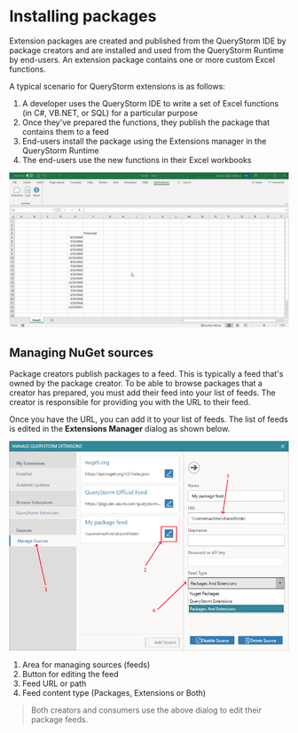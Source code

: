 # Installing packages

Extension packages are created and published from the QueryStorm IDE by package creators and are installed and used from the QueryStorm Runtime by end-users. An extension package contains one or more custom Excel functions.

A typical scenario for QueryStorm extensions is as follows:

1. A developer uses the QueryStorm IDE to write a set of Excel functions (in C#, VB.NET, or SQL) for a particular purpose
2. Once they've prepared the functions, they publish the package that contains them to a feed
3. End-users install the package using the Extensions manager in the QueryStorm Runtime
4. The end-users use the new functions in their Excel workbooks

![Installing packages](../Images/installing_packages.gif?v=1)

## Managing NuGet sources

Package creators publish packages to a feed. This is typically a feed that's owned by the package creator. To be able to browse packages that a creator has prepared, you must add their feed into your list of feeds. The creator is responsible for providing you with the URL to their feed.

Once you have the URL, you can add it to your list of feeds. The list of feeds is edited in the **Extensions Manager** dialog as shown below.

![Edit package sources](../Images/EditPackageSources.png)

1. Area for managing sources (feeds)
2. Button for editing the feed
3. Feed URL or path
4. Feed content type (Packages, Extensions or Both)

> Both creators and consumers use the above dialog to edit their package feeds.
